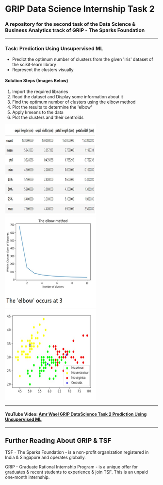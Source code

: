 # GRIP Data Science Internship Task 2
### A repository for the second task of the Data Science &amp; Business Analytics track of GRIP - The Sparks Foundation
---
### Task: Prediction Using Unsupervised ML
- Predict the optimum number of clusters from the given 'Iris' dataset of the scikit-learn library
- Represent the clusters visually

#### Solution Steps (Images Below)
1. Import the required libraries
2. Read the dataset and Display some information about it
3. Find the optimum number of clusters using the elbow method
4. Plot the results to determine the 'elbow'
5. Apply kmeans to the data
6. Plot the clusters and their centroids

<img src="https://github.com/Amr-Wael-Dev/grip-datascience-task2/blob/main/Resources/1.jpg" alt="Info About The Data" title="Info About The Data" width="300" height="300">&nbsp;
<img src="https://github.com/Amr-Wael-Dev/grip-datascience-task2/blob/main/Resources/2.jpg" alt="The Elbow Method" title="The Elbow Method" width="300" height="300">&nbsp;
<img src="https://github.com/Amr-Wael-Dev/grip-datascience-task2/blob/main/Resources/3.jpg" alt="Clusters" title="Clusters" width="300" height="300">&nbsp;

---
#### YouTube Video: [Amr Wael GRIP DataScience Task 2 Prediction Using Unsupervised ML](https://www.youtube.com/watch?v=ygAuJ8nh0qc)
---
## Further Reading About GRIP & TSF
TSF - The Sparks Foundation - is a non-profit organization registered in India & Singapore and operates globally.

GRIP - Graduate Rational Internship Program - is a unique offer for graduates & recent students to experience & join TSF.
This is an unpaid one-month internship.
